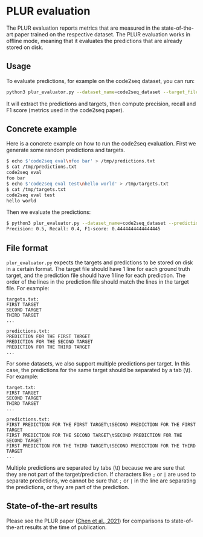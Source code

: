 # PLUR evaluation

The PLUR evaluation reports metrics that are measured in the state-of-the-art paper trained on the respective dataset. The PLUR evaluation works in offline mode, meaning that it evaluates the predictions that are already stored on disk.

## Usage

To evaluate predictions, for example on the code2seq dataset, you can run:

```bash
python3 plur_evaluator.py --dataset_name=code2seq_dataset --target_file=/tmp/code2seq_dataset/targets.txt --prediction_file=/tmp/code2seq_dataset/predictions.txt
```

It will extract the predictions and targets, then compute precision, recall and F1 score (metrics used in the code2seq paper).

## Concrete example

Here is a concrete example on how to run the code2seq evaluation. First we generate some random predictions and targets.

```bash
$ echo $'code2seq eval\nfoo bar' > /tmp/predictions.txt
$ cat /tmp/predictions.txt
code2seq eval
foo bar
$ echo $'code2seq eval test\nhello world' > /tmp/targets.txt
$ cat /tmp/targets.txt
code2seq eval test
hello world
```

Then we evaluate the predictions:

```bash
$ python3 plur_evaluator.py --dataset_name=code2seq_dataset --prediction_file=/tmp/predictions.txt --target_file=/tmp/targets.txt
Precision: 0.5, Recall: 0.4, F1-score: 0.4444444444444445
```

## File format

`plur_evaluator.py` expects the targets and predictions to be stored on disk in a certain format. The target file should have 1 line for each ground truth target, and the prediction file should have 1 line for each prediction. The order of the lines in the prediction file should match the lines in the target file. For example:

```
targets.txt:
FIRST TARGET
SECOND TARGET
THIRD TARGET
...

predictions.txt:
PREDICTION FOR THE FIRST TARGET
PREDICTION FOR THE SECOND TARGET
PREDICTION FOR THE THIRD TARGET
...
```

For some datasets, we also support multiple predictions per target. In this case, the predictions for the same target should be separated by a tab (\t). For example:

```
target.txt:
FIRST TARGET
SECOND TARGET
THIRD TARGET
...

predictions.txt:
FIRST PREDICTION FOR THE FIRST TARGET\tSECOND PREDICTION FOR THE FIRST TARGET
FIRST PREDICTION FOR THE SECOND TARGET\tSECOND PREDICTION FOR THE SECOND TARGET
FIRST PREDICTION FOR THE THIRD TARGET\tSECOND PREDICTION FOR THE THIRD TARGET
...
```

Multiple predictions are separated by tabs (\t) because we are sure that they are not part of the target/prediction. If characters like `;` or `|` are used to separate predictions, we cannot be sure that `;` or `|` in the line are separating the predictions, or they are part of the prediction.

## State-of-the-art results

Please see the PLUR paper ([Chen et al., 2021](https://papers.nips.cc/paper/2021/hash/c2937f3a1b3a177d2408574da0245a19-Abstract.html)) for comparisons to state-of-the-art results at the time of publication.

